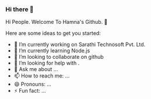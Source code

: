 ### Hi there 👋


Hi People. Welcome To Hamna's Github. 👋

Here are some ideas to get you started:

- 🔭 I’m currently working on Sarathi Technosoft Pvt. Ltd.
- 🌱 I’m currently learning Node.js
- 👯 I’m looking to collaborate on github
- 🤔 I’m looking for help with .
- 💬 Ask me about ...
- 📫 How to reach me: ...
- 😄 Pronouns: ...
- ⚡ Fun fact: ...

